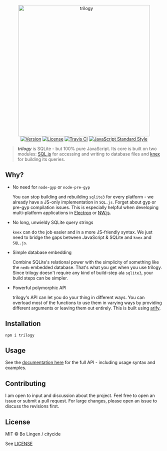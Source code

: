 <p align="center">
  <img src="https://rawgit.com/citycide/trilogy/master/media/logo.svg" width="420" alt="trilogy">
  <br>
  <a href="https://www.npmjs.com/package/trilogy"><img src="https://img.shields.io/npm/v/trilogy.svg?style=flat-square" alt="Version"></a>
  <a href="https://www.npmjs.com/package/trilogy"><img src="https://img.shields.io/npm/l/trilogy.svg?style=flat-square" alt="License"></a>
  <a href="https://travis-ci.org/citycide/trilogy"><img src="https://img.shields.io/travis/citycide/trilogy.svg?style=flat-square" alt="Travis CI"></a>
  <a href="https://standardjs.com"><img src="https://img.shields.io/badge/code%20style-standard-brightgreen.svg?style=flat-square" alt="JavaScript Standard Style"></a>
</p>

> ***trilogy*** is SQLite - but 100% pure JavaScript. Its core is built on two modules: [SQL.js][sqljs] for accessing and writing to database files and [knex][knex] for building its queries.

## Why?

- No need for `node-gyp` or `node-pre-gyp`

  You can stop building and rebuilding `sqlite3` for every platform - we already have a JS-only implementation in `SQL.js`. Forget about gyp or pre-gyp compilation issues. This is especially helpful when developing multi-platform applications in [Electron][electron] or [NW.js][nwjs].

- No long, unwieldy SQLite query strings

  `knex` can do the job easier and in a more JS-friendly syntax. We just need to bridge the gaps between JavaScript & SQLite and `knex` and `SQL.js`.

- Simple database embedding

  Combine SQLite's relational power with the simplicity of something like the `nedb` embedded database. That's what you get when you use trilogy. Since trilogy doesn't require any kind of build-step ala `sqlite3`, your build steps can be simpler.
  
- Powerful polymorphic API

  trilogy's API can let you do your thing in different ways. You can overload most of the functions to use them in varying ways by providing different arguments or leaving them out entirely. This is built using [arify][arify].

## Installation

`npm i trilogy`

## Usage

See the [documentation here][docs] for the full API - including usage syntax and examples.

## Contributing

I am open to input and discussion about the project. Feel free to open an issue or submit a pull request. For large changes, please open an issue to discuss the revisions first.

## License

MIT © Bo Lingen / citycide

See [LICENSE](LICENSE)

[sqljs]: https://github.com/kripken/sql.js
[knex]: https://github.com/tgriesser/knex
[electron]: https://github.com/electron/electron
[nwjs]: https://github.com/nwjs/nw.js
[arify]: https://github.com/citycide/arify
[docs]: https://citycide.github.io/trilogy
[mdnslice]: https://developer.mozilla.org/en-US/docs/Web/JavaScript/Reference/Global_Objects/String/slice
